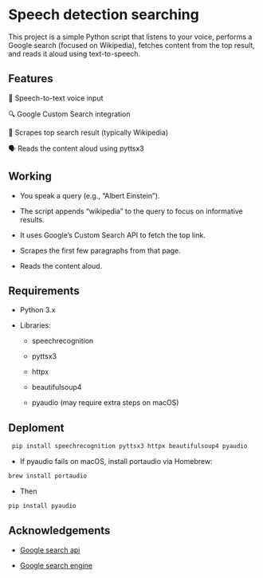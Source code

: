 
# Speech detection searching

This project is a simple Python script that listens to your voice, performs a Google search (focused on Wikipedia), fetches content from the top result, and reads it aloud using text-to-speech.


## Features

🎤 Speech-to-text voice input

🔍 Google Custom Search integration

📖 Scrapes top search result (typically Wikipedia)

🗣️ Reads the content aloud using pyttsx3



## Working

- You speak a query (e.g., “Albert Einstein”).

- The script appends “wikipedia” to the query to focus on informative results.

- It uses Google’s Custom Search API to fetch the top link.

- Scrapes the first few paragraphs from that page.

- Reads the content aloud.
## Requirements
- Python 3.x

- Libraries:

  - speechrecognition

  - pyttsx3

  - httpx

  - beautifulsoup4

  - pyaudio (may require extra steps on macOS)


##  Deploment


```bash
 pip install speechrecognition pyttsx3 httpx beautifulsoup4 pyaudio
```
- If pyaudio fails on macOS, install portaudio via Homebrew:

```bash
brew install portaudio
```

- Then

```bash
pip install pyaudio
```

## Acknowledgements

- [Google search api](https://developers.google.com/custom-search/v1/overview)

- [Google search engine](https://programmablesearchengine.google.com/controlpanel/all)

 
 
